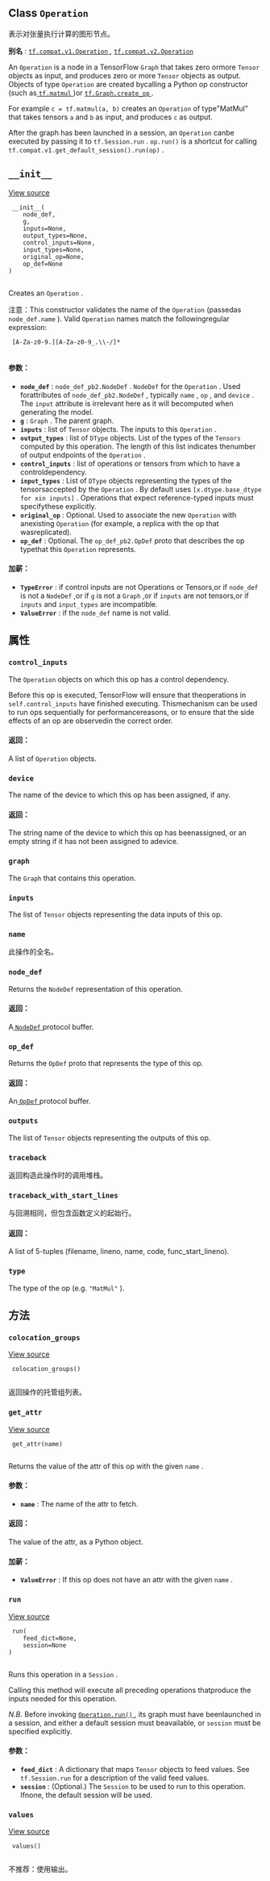 

## Class  `Operation` 
表示对张量执行计算的图形节点。

**别名** : [ `tf.compat.v1.Operation` ](/api_docs/python/tf/Operation), [ `tf.compat.v2.Operation` ](/api_docs/python/tf/Operation)

An  `Operation`  is a node in a TensorFlow  `Graph`  that takes zero ormore  `Tensor`  objects as input, and produces zero or more  `Tensor` objects as output. Objects of type  `Operation`  are created bycalling a Python op constructor (such as[ `tf.matmul` ](https://tensorflow.google.cn/api_docs/python/tf/linalg/matmul))or [ `tf.Graph.create_op` ](https://tensorflow.google.cn/api_docs/python/tf/Graph#create_op).

For example  `c = tf.matmul(a, b)`  creates an  `Operation`  of type"MatMul" that takes tensors  `a`  and  `b`  as input, and produces  `c` as output.

After the graph has been launched in a session, an  `Operation`  canbe executed by passing it to `tf.Session.run` . `op.run()`  is a shortcut for calling `tf.compat.v1.get_default_session().run(op)` .

##  `__init__` 
[View source](https://github.com/tensorflow/tensorflow/blob/r2.0/tensorflow/python/framework/ops.py#L1640-L1792)

```
 __init__(
    node_def,
    g,
    inputs=None,
    output_types=None,
    control_inputs=None,
    input_types=None,
    original_op=None,
    op_def=None
)
 
```

Creates an  `Operation` .

注意：This constructor validates the name of the  `Operation`  (passedas  `node_def.name` ). Valid  `Operation`  names match the followingregular expression:

```
 [A-Za-z0-9.][A-Za-z0-9_.\\-/]*
 
```

#### 参数：
- **`node_def`** :  `node_def_pb2.NodeDef` .   `NodeDef`  for the  `Operation` . Used forattributes of  `node_def_pb2.NodeDef` , typically  `name` ,  `op` , and `device` .  The  `input`  attribute is irrelevant here as it will becomputed when generating the model.
- **`g`** :  `Graph` . The parent graph.
- **`inputs`** : list of  `Tensor`  objects. The inputs to this  `Operation` .
- **`output_types`** : list of  `DType`  objects.  List of the types of the  `Tensors` computed by this operation.  The length of this list indicates thenumber of output endpoints of the  `Operation` .
- **`control_inputs`** : list of operations or tensors from which to have a controldependency.
- **`input_types`** : List of  `DType`  objects representing the types of the tensorsaccepted by the  `Operation` .  By default uses  `[x.dtype.base_dtype for xin inputs]` .  Operations that expect reference-typed inputs must specifythese explicitly.
- **`original_op`** : Optional. Used to associate the new  `Operation`  with anexisting  `Operation`  (for example, a replica with the op that wasreplicated).
- **`op_def`** : Optional. The  `op_def_pb2.OpDef`  proto that describes the op typethat this  `Operation`  represents.


#### 加薪：
- **`TypeError`** : if control inputs are not Operations or Tensors,or if  `node_def`  is not a  `NodeDef` ,or if  `g`  is not a  `Graph` ,or if  `inputs`  are not tensors,or if  `inputs`  and  `input_types`  are incompatible.
- **`ValueError`** : if the  `node_def`  name is not valid.


## 属性


###  `control_inputs` 
The  `Operation`  objects on which this op has a control dependency.

Before this op is executed, TensorFlow will ensure that theoperations in  `self.control_inputs`  have finished executing. Thismechanism can be used to run ops sequentially for performancereasons, or to ensure that the side effects of an op are observedin the correct order.

#### 返回：
A list of  `Operation`  objects.

###  `device` 
The name of the device to which this op has been assigned, if any.

#### 返回：
The string name of the device to which this op has beenassigned, or an empty string if it has not been assigned to adevice.

###  `graph` 
The  `Graph`  that contains this operation.

###  `inputs` 
The list of  `Tensor`  objects representing the data inputs of this op.

###  `name` 
此操作的全名。

###  `node_def` 
Returns the  `NodeDef`  representation of this operation.

#### 返回：
A[ `NodeDef` ](https://tensorflow.google.cn/code/tensorflow/core/framework/node_def.proto)protocol buffer.

###  `op_def` 
Returns the  `OpDef`  proto that represents the type of this op.

#### 返回：
An[ `OpDef` ](https://tensorflow.google.cn/code/tensorflow/core/framework/op_def.proto)protocol buffer.

###  `outputs` 
The list of  `Tensor`  objects representing the outputs of this op.

###  `traceback` 
返回构造此操作时的调用堆栈。

###  `traceback_with_start_lines` 
与回溯相同，但包含函数定义的起始行。

#### 返回：
A list of 5-tuples (filename, lineno, name, code, func_start_lineno).

###  `type` 
The type of the op (e.g.  `"MatMul"` ).

## 方法


###  `colocation_groups` 
[View source](https://github.com/tensorflow/tensorflow/blob/r2.0/tensorflow/python/framework/ops.py#L1840-L1857)

```
 colocation_groups()
 
```

返回操作的托管组列表。

###  `get_attr` 
[View source](https://github.com/tensorflow/tensorflow/blob/r2.0/tensorflow/python/framework/ops.py#L2368-L2405)

```
 get_attr(name)
 
```

Returns the value of the attr of this op with the given  `name` .

#### 参数：
- **`name`** : The name of the attr to fetch.


#### 返回：
The value of the attr, as a Python object.

#### 加薪：
- **`ValueError`** : If this op does not have an attr with the given  `name` .


###  `run` 
[View source](https://github.com/tensorflow/tensorflow/blob/r2.0/tensorflow/python/framework/ops.py#L2426-L2442)

```
 run(
    feed_dict=None,
    session=None
)
 
```

Runs this operation in a  `Session` .

Calling this method will execute all preceding operations thatproduce the inputs needed for this operation.

*N.B.* Before invoking [ `Operation.run()` ](https://tensorflow.google.cn/api_docs/python/tf/Operation#run), its graph must have beenlaunched in a session, and either a default session must beavailable, or  `session`  must be specified explicitly.

#### 参数：
- **`feed_dict`** : A dictionary that maps  `Tensor`  objects to feed values. See `tf.Session.run`  for a description of the valid feed values.
- **`session`** : (Optional.) The  `Session`  to be used to run to this operation. Ifnone, the default session will be used.


###  `values` 
[View source](https://github.com/tensorflow/tensorflow/blob/r2.0/tensorflow/python/framework/ops.py#L1859-L1861)

```
 values()
 
```

不推荐：使用输出。

